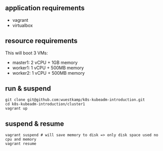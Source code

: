 ## application requirements
* vagrant
* virtualbox

## resource requirements
This will boot 3 VMs:
* master1: 2 vCPU + 1GB memory
* worker1: 1 vCPU + 500MB memory
* worker2: 1 vCPU + 500MB memory

## run & suspend
```
git clone git@github.com:wuestkamp/k8s-kubeadm-introduction.git
cd k8s-kubeadm-introduction/cluster1
vagrant up
```

## suspend & resume
```
vagrant suspend # will save memory to disk => only disk space used no cpu and memory
vagrant resume
```
